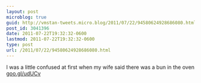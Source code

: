 ```yaml
---
layout: post
microblog: true
guid: http://vmstan-tweets.micro.blog/2011/07/22/94580624928686080.html
post_id: 3041396
date: 2011-07-22T19:32:32-0600
lastmod: 2011-07-22T19:32:32-0600
type: post
url: /2011/07/22/94580624928686080.html
---
```

I was a little confused at first when my wife said there was a bun in the oven [goo.gl/udUCv](http://goo.gl/udUCv)
